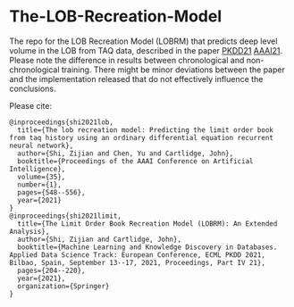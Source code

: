 # The-LOB-Recreation-Model
The repo for the LOB Recreation Model (LOBRM) that predicts deep level volume in the LOB from TAQ data, described in the paper [PKDD21](https://arxiv.org/pdf/2107.00534.pdf) [AAAI21](https://ojs.aaai.org/index.php/AAAI/article/view/16133). Please note the difference in results between chronological and non-chronological training. There might be minor deviations between the paper and the implementation released that do not effectively influence the conclusions.

Please cite:
```
@inproceedings{shi2021lob,
  title={The lob recreation model: Predicting the limit order book from taq history using an ordinary differential equation recurrent neural network},
  author={Shi, Zijian and Chen, Yu and Cartlidge, John},
  booktitle={Proceedings of the AAAI Conference on Artificial Intelligence},
  volume={35},
  number={1},
  pages={548--556},
  year={2021}
}
@inproceedings{shi2021limit,
  title={The Limit Order Book Recreation Model (LOBRM): An Extended Analysis},
  author={Shi, Zijian and Cartlidge, John},
  booktitle={Machine Learning and Knowledge Discovery in Databases. Applied Data Science Track: European Conference, ECML PKDD 2021, Bilbao, Spain, September 13--17, 2021, Proceedings, Part IV 21},
  pages={204--220},
  year={2021},
  organization={Springer}
}
```
